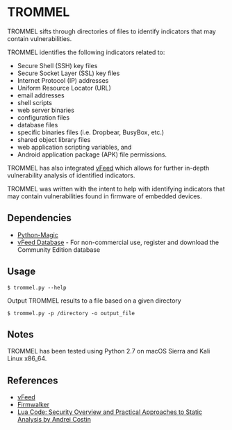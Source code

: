 # TROMMEL

TROMMEL sifts through directories of files to identify indicators that may contain vulnerabilities. <br />

TROMMEL identifies the following indicators related to: 
* Secure Shell (SSH) key files
* Secure Socket Layer (SSL) key files
* Internet Protocol (IP) addresses
* Uniform Resource Locator (URL)
* email addresses
* shell scripts
* web server binaries
* configuration files
* database files
* specific binaries files (i.e. Dropbear, BusyBox, etc.) 
* shared object library files
* web application scripting variables, and 
* Android application package (APK) file permissions. 

TROMMEL has also integrated [vFeed](https://vfeed.io/) which allows for further in-depth vulnerability analysis of identified indicators. <br />

TROMMEL was written with the intent to help with identifying indicators that may contain vulnerabilities found in firmware of embedded devices.


## Dependencies
* [Python-Magic](https://pypi.python.org/pypi/python-magic)
* [vFeed Database](https://vfeed.io/pricing/) - For non-commercial use, register and download the Community Edition database


## Usage
```
$ trommel.py --help
```

Output TROMMEL results to a file based on a given directory
```
$ trommel.py -p /directory -o output_file
```

## Notes
TROMMEL has been tested using Python 2.7 on macOS Sierra and Kali Linux x86_64.

## References

* [vFeed](https://vfeed.io/)
* [Firmwalker](https://github.com/craigz28/firmwalker)
* [Lua Code: Security Overview and Practical Approaches to Static Analysis by Andrei Costin](http://firmware.re/lua/)

